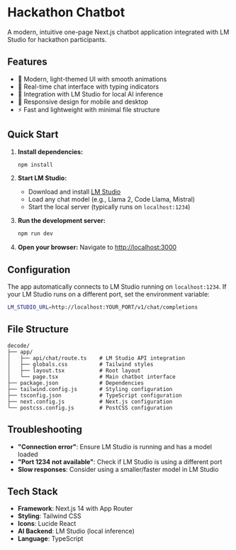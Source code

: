 # Hackathon Chatbot

A modern, intuitive one-page Next.js chatbot application integrated with LM Studio for hackathon participants.

## Features

- 🎨 Modern, light-themed UI with smooth animations
- 💬 Real-time chat interface with typing indicators
- 🤖 Integration with LM Studio for local AI inference
- 📱 Responsive design for mobile and desktop
- ⚡ Fast and lightweight with minimal file structure

## Quick Start

1. **Install dependencies:**
   ```bash
   npm install
   ```

2. **Start LM Studio:**
   - Download and install [LM Studio](https://lmstudio.ai/)
   - Load any chat model (e.g., Llama 2, Code Llama, Mistral)
   - Start the local server (typically runs on `localhost:1234`)

3. **Run the development server:**
   ```bash
   npm run dev
   ```

4. **Open your browser:**
   Navigate to [http://localhost:3000](http://localhost:3000)

## Configuration

The app automatically connects to LM Studio running on `localhost:1234`. If your LM Studio runs on a different port, set the environment variable:

```bash
LM_STUDIO_URL=http://localhost:YOUR_PORT/v1/chat/completions
```

## File Structure

```
decode/
├── app/
│   ├── api/chat/route.ts    # LM Studio API integration
│   ├── globals.css          # Tailwind styles
│   ├── layout.tsx           # Root layout
│   └── page.tsx             # Main chatbot interface
├── package.json             # Dependencies
├── tailwind.config.js       # Styling configuration
├── tsconfig.json            # TypeScript configuration
├── next.config.js           # Next.js configuration
└── postcss.config.js        # PostCSS configuration
```

## Troubleshooting

- **"Connection error"**: Ensure LM Studio is running and has a model loaded
- **"Port 1234 not available"**: Check if LM Studio is using a different port
- **Slow responses**: Consider using a smaller/faster model in LM Studio

## Tech Stack

- **Framework**: Next.js 14 with App Router
- **Styling**: Tailwind CSS
- **Icons**: Lucide React
- **AI Backend**: LM Studio (local inference)
- **Language**: TypeScript
